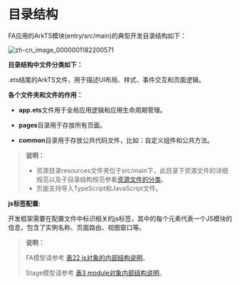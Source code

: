 # 目录结构


FA应用的ArkTS模块(entry/src/main)的典型开发目录结构如下：


![zh-cn_image_0000001182200571](figures/zh-cn_image_0000001182200571.png)


**目录结构中文件分类如下：**


.ets结尾的ArkTS文件，用于描述UI布局、样式、事件交互和页面逻辑。

**各个文件夹和文件的作用：**

- **app.ets**文件用于全局应用逻辑和应用生命周期管理。

- **pages**目录用于存放所有页面。

- **common**目录用于存放公共代码文件，比如：自定义组件和公共方法。


> **说明：**
>
> - 资源目录resources文件夹位于src/main下，此目录下资源文件的详细规范以及子目录结构规范参看[资源文件的分类](ui-ts-basic-resource-file-categories.md)。
> - 页面支持导入TypeScript和JavaScript文件。

**js标签配置:**

 开发框架需要在配置文件中标识相关的js标签，其中的每个元素代表一个JS模块的信息，包含了实例名称、页面路由、视图窗口等。 


> **说明：**
>
>  FA模型请参考 [表22 js对象的内部结构说明](../quick-start/package-structure.md#module对象的内部结构)。
>
>  Stage模型请参考 [表3 module对象内部结构说明](../quick-start/stage-structure.md#module对象内部结构)。
